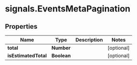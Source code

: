 # signals.EventsMetaPagination

## Properties

Name | Type | Description | Notes
------------ | ------------- | ------------- | -------------
**total** | **Number** |  | [optional] 
**isEstimatedTotal** | **Boolean** |  | [optional] 


